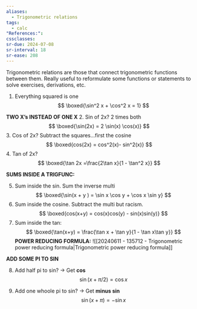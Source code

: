 ```yaml
---
aliases:
  - Trigonometric relations
tags:
  - calc
"References:": 
cssclasses: 
sr-due: 2024-07-08
sr-interval: 18
sr-ease: 208
---
```

Trigonometric relations are those that connect trigonometric functions between them. 
Really useful to reformulate some functions or statements to solve exercises, derivations, etc.


1. Everything squared is one
$$
\boxed{\sin^2 x + \cos^2 x = 1}
$$

**TWO X’s INSTEAD OF ONE X**
2. Sin of 2x? 2 times both
$$
\boxed{\sin(2x) = 2 \sin(x) \cos(x)}
$$
3. Cos of 2x? Subtract the squares…first the cosine
$$
\boxed{cos(2x) = cos^2(x)- sin^2(x)}
$$
4. Tan of 2x? 
$$
\boxed{\tan 2x =\frac{2\tan x}{1 - \tan^2 x}}
$$

**SUMS INSIDE A TRIGFUNC:**

5. Sum inside the sin. Sum the inverse multi
$$
\boxed{\sin(x + y ) = \sin x \cos y + \cos x \sin y}
$$
6. Sum inside the cosine. Subtract the multi but racism.
$$
\boxed{cos(x+y) = cos(x)cos(y) - sin(x)sin(y)}
$$
7. Sum inside the tan:
$$
\boxed{\tan(x+y) = \frac{\tan x + \tan y}{1 - \tan x\tan y}}
$$
**POWER REDUCING FORMULA:**
![[20240611 - 135712 - Trigonometric power reducing formula|Trigonometric power reducing formula]]

**ADD SOME PI TO SIN**

8. Add half pi to sin? →  Get **cos**
$$
\sin(x+ \pi/2) = \cos x
$$

9.  Add one whoole pi to sin? → Get **minus sin**
$$
\sin(x + \pi) = - \sin x
$$

